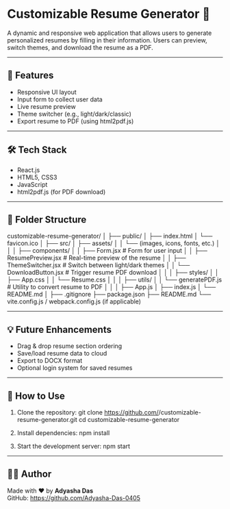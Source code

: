 # Customizable Resume Generator 📝

A dynamic and responsive web application that allows users to generate personalized resumes by filling in their information. Users can preview, switch themes, and download the resume as a PDF.

---

## 🚀 Features

- Responsive UI layout
- Input form to collect user data
- Live resume preview
- Theme switcher (e.g., light/dark/classic)
- Export resume to PDF (using html2pdf.js)

---

## 🛠️ Tech Stack

- React.js
- HTML5, CSS3
- JavaScript
- html2pdf.js (for PDF download)

---

## 📁 Folder Structure

customizable-resume-generator/
│
├── public/
│   ├── index.html
│   └── favicon.ico
│
├── src/
│   ├── assets/
│   │   └── (images, icons, fonts, etc.)
│   │
│   ├── components/
│   │   ├── Form.jsx              # Form for user input
│   │   ├── ResumePreview.jsx     # Real-time preview of the resume
│   │   ├── ThemeSwitcher.jsx     # Switch between light/dark themes
│   │   └── DownloadButton.jsx    # Trigger resume PDF download
│   │
│   ├── styles/
│   │   ├── App.css
│   │   └── Resume.css
│   │
│   ├── utils/
│   │   └── generatePDF.js        # Utility to convert resume to PDF
│   │
│   ├── App.js
│   ├── index.js
│   └── README.md
│
├── .gitignore
├── package.json
├── README.md
└── vite.config.js / webpack.config.js (if applicable)

---

## 💡 Future Enhancements

- Drag & drop resume section ordering
- Save/load resume data to cloud
- Export to DOCX format
- Optional login system for saved resumes

---

## 🚧 How to Use

1. Clone the repository:
git clone https://github.com/<your-username>/customizable-resume-generator.git
cd customizable-resume-generator

2. Install dependencies:
npm install

3. Start the development server:
npm start

---

## 👩‍💻 Author

Made with ❤️ by **Adyasha Das**  
GitHub: https://github.com/Adyasha-Das-0405
